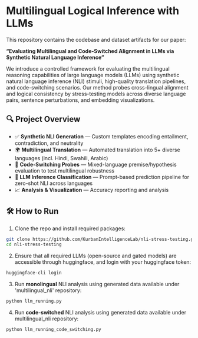 # Multilingual Logical Inference with LLMs

This repository contains the codebase and dataset artifacts for our paper:

**“Evaluating Multilingual and Code-Switched Alignment in LLMs via Synthetic Natural Language Inference”**

We introduce a controlled framework for evaluating the multilingual reasoning capabilities of large language models (LLMs) using synthetic natural language inference (NLI) stimuli, high-quality translation pipelines, and code-switching scenarios. Our method probes cross-lingual alignment and logical consistency by stress-testing models across diverse language pairs, sentence perturbations, and embedding visualizations.

## 🔍 Project Overview

- ✅ **Synthetic NLI Generation** — Custom templates encoding entailment, contradiction, and neutrality
- 🌍 **Multilingual Translation** — Automated translation into 5+ diverse languages (incl. Hindi, Swahili, Arabic)
- 🔄 **Code-Switching Probes** — Mixed-language premise/hypothesis evaluation to test multilingual robustness
- 🧠 **LLM Inference Classification** — Prompt-based prediction pipeline for zero-shot NLI across languages
- 📈 **Analysis & Visualization** — Accuracy reporting and analysis


## 🛠️ How to Run


1. Clone the repo and install required packages:

```bash
git clone https://github.com/KurbanIntelligenceLab/nli-stress-testing.git
cd nli-stress-testing
```

2. Ensure that all required LLMs (open-source and gated models) are accessible through huggingface, and login with your huggingface token:

```bash
huggingface-cli login
```

3. Run **monolingual** NLI analysis using generated data available under 'multilingual_nli' repository:
```bash
python llm_running.py
```

4. Run **code-switched** NLI analysis using generated data available under multilingual_nli repository:
```bash
python llm_running_code_switching.py
```
